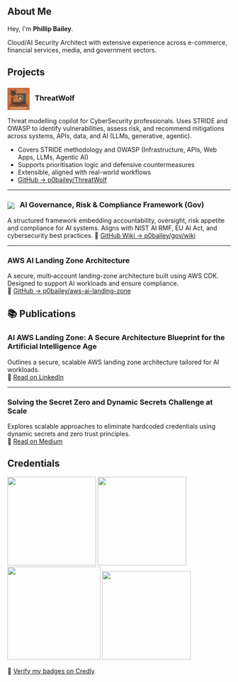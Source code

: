##  About Me

Hey, I'm **Phillip Bailey**.

Cloud/AI Security Architect with extensive experience across e-commerce, financial services, media, and government sectors.

##  Projects

  

### <img src="https://raw.githubusercontent.com/p0bailey/ThreatWolf/main/.img/1.png" width="50" style="vertical-align:middle; margin-right:8px;">   ThreatWolf
 
Threat modelling copilot for CyberSecurity professionals. Uses STRIDE and OWASP to identify vulnerabilities, assess risk, and recommend mitigations across systems, APIs, data, and AI (LLMs, generative, agentic).

- Covers STRIDE methodology and OWASP (Infrastructure, APIs, Web Apps, LLMs, Agentic AI)
- Supports prioritisation logic and defensive countermeasures
- Extensible, aligned with real-world workflows  
- [GitHub → p0bailey/ThreatWolf](https://github.com/p0bailey/ThreatWolf)

---

### <img src="https://raw.githubusercontent.com/wiki/p0bailey/gov/.img/1.png" width="50" style="vertical-align:middle; margin-right:8px;"> AI Governance, Risk & Compliance Framework (Gov)  
A structured framework embedding accountability, oversight, risk appetite and compliance for AI systems. Aligns with NIST AI RMF, EU AI Act, and cybersecurity best practices.  🔗 [GitHub Wiki → p0bailey/gov/wiki](https://github.com/p0bailey/gov/wiki)

---

### AWS AI Landing Zone Architecture  
A secure, multi‑account landing-zone architecture built using AWS CDK. Designed to support AI workloads and ensure compliance.  
🔗 [GitHub → p0bailey/aws-ai-landing-zone](https://github.com/p0bailey/aws-ai-landing-zone)



## 📚 Publications

### AI AWS Landing Zone: A Secure Architecture Blueprint for the Artificial Intelligence Age  
Outlines a secure, scalable AWS landing zone architecture tailored for AI workloads.  
🔗 [Read on LinkedIn](https://www.linkedin.com/feed/update/urn:li:activity:7299454078114254848)

---

### Solving the Secret Zero and Dynamic Secrets Challenge at Scale  
Explores scalable approaches to eliminate hardcoded credentials using dynamic secrets and zero trust principles.  
🔗 [Read on Medium](https://medium.com/@p0bailey/solving-the-secret-zero-and-dynamic-secrets-challenge-at-scale-b2d24d41d493)


## Credentials

<img src="https://images.credly.com/images/2d84e428-9078-49b6-a804-13c15383d0de/image.png"  width="200" height="200"> <img src="https://images.credly.com/images/53acdae5-d69f-4dda-b650-d02ed7a50dd7/image.png"  
                                                                                                                        width="200" height="200">  <img src="https://images.credly.com/images/0bf0f2da-a699-4c82-82e2-56dcf1f2e1c7/image.png"  width="210" height="210"> <img src="https://images.credly.com/size/340x340/images/771cff46-3573-4d12-bfd8-528745f00957/GCC_badge_PGM_1000x1000.png" width="200" height="200">

🔗 [Verify my badges on Credly](https://www.credly.com/users/phillip-bailey.121d7c16/badges)

